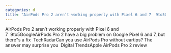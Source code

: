 ```yaml
---
categories: d
title: "AirPods Pro 2 aren’t working properly with Pixel 6 and 7  9to5Google"
---
```

AirPods Pro 2 aren’t working properly with Pixel 6 and 7&nbsp;&nbsp;9to5GoogleAirPods Pro 2 have a big problem on Google Pixel 6 and 7, but there"s a fix&nbsp;&nbsp;TechRadarCan you use AirPods Pro without eartips? The answer may surprise you&nbsp;&nbsp;Digital TrendsApple AirPods Pro 2 review&nbsp;